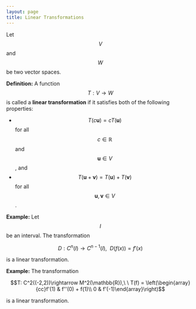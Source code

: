 ```yaml
---
layout: page
title: Linear Transformations
---
```


Let $$V$$ and $$W$$ be two vector spaces.

**Definition:** A function $$T: V\rightarrow W$$ is called a **linear transformation** if it satisfies both of the following properties:
* $$T(c\mathbf u) = cT(\mathbf u)$$ for all $$c\in\mathbb{R}$$ and $$\mathbf u\in V$$, and
* $$T(\mathbf u+\mathbf v) = T(\mathbf u) + T(\mathbf v)$$ for all $$\mathbf u,\mathbf v\in V$$.


**Example:** Let $$I$$ be an interval.  The transformation

$$D: C^n(I)\rightarrow C^{n-1}(I),\ \ D(f(x)) = f'(x)$$

is a linear transformation.

**Example:** The transformation 

$$T: C^2((-2,2))\rightarrow M^2(\mathbb{R}),\ \ T(f) = \left(\begin{array}{cc}f'(1) & f''(0) + f(1)\\ 0 & f'(-1)\end{array}\right)$$

is a linear transformation.

